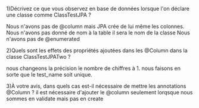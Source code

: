 
1)Décrivez ce que vous observez en base de données lorsque l'on déclare une classe comme ClassTestJPA ?
    
Nous n'avons pas de @column mais JPA crée de lui même les colonnes.
Nous n'avons pas donné de nom à la table il sera le nom de la classe
Nous n'avons pas de @enumerated 

2)Quels sont les effets des propriétés ajoutées dans les @Column dans la classe ClassTestJPATwo ?

nous changeons la précision le nombre de chiffres à 1.
nous faisons en sorte que le test_name soit unique.

3)À votre avis, dans quels cas est-il nécessaire de mettre les annotations @Column ?
il est nécessaire d'ajouter le @column seulement lorqsque nous sommes en validate mais pas en create 